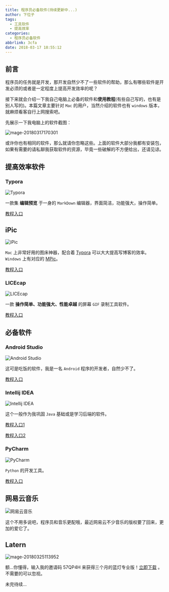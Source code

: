 ```yaml
---
title: 程序员必备软件(持续更新中...)
author: 下位子
tags:
  - 工具软件
  - 提高效率
categories:
  - 程序员必备软件
abbrlink: 3cfa
date: 2018-03-17 18:55:12
---
```


## 前言

程序员的任务就是开发，那开发自然少不了一些软件的帮助，那么有哪些软件是开发必须的或者是一定程度上提高开发效率的呢？

接下来就会介绍一下我自己电脑上必备的软件和**使用教程**(有些自己写的，也有是别人写的)。本篇文章主要针对 `Mac` 的用户，当然介绍的软件也有 `windows` 版本，就麻烦看客自行上网搜索吧。

先展示一下我电脑上的软件截图：

<!-- more -->

![mage-20180317170301](http://owj4ejy7m.bkt.clouddn.com/2018-03-17-image-201803171703014.png)

或许你也有相同的软件，那么就请你忽略这些。上面的软件大部分我都有安装包，如果有需要的请私聊我获取软件的资源，毕竟一些破解的不方便给出，还请见谅。

## 提高效率软件

### Typora

![Typora](http://owj4ejy7m.bkt.clouddn.com/2018-03-17-image-201803171714388.png)

一款集 **编辑预览** 于一身的 `MarkDown` 编辑器，界面简洁，功能强大，操作简单。

[教程入口](http://xiaweizi.cn/article/typora/)

## iPic

![iPic](http://owj4ejy7m.bkt.clouddn.com/2018-03-25-image-201803251133533.png)

`Mac` 上非常好用的图床神器，配合着 [Typora](http://xiaweizi.cn/article/typora/) 可以大大提高写博客的效率。 `Windows` 上有对应的 [MPic](https://www.jianshu.com/p/d0bd91d38011)。

[教程入口](https://www.toolinbox.net/iPic/iPic.html)

### LICEcap

![LICEcap](http://owj4ejy7m.bkt.clouddn.com/2018-03-24-image-201803242128590.png)

一款 **操作简单、功能强大、性能卓越** 的屏幕 `GIF` 录制工具软件。

[教程入口](http://xiaweizi.cn/article/licecap/)

## 必备软件

### Android Studio

![Android Studio](http://owj4ejy7m.bkt.clouddn.com/2018-03-17-image-201803171713278.png)

这可是吃饭的软件，我是一名 `Android` 程序的开发者，自然少不了。

[教程入口](https://blog.csdn.net/qq_38080117/article/details/79083996)

### Intellij IDEA

![Intellij IDEA](http://owj4ejy7m.bkt.clouddn.com/2018-03-17-image-201803171713555.png)

这个一般作为我巩固 `Java` 基础或是学习后端的软件。

[教程入口1](http://wiki.jikexueyuan.com/project/intellij-idea-tutorial/about-this-tutorial.html)

[教程入口2](https://blog.csdn.net/yanjiangdi/article/details/77864610?locationNum=4&fps=1)

### PyCharm

![PyCharm](http://owj4ejy7m.bkt.clouddn.com/2018-03-17-image-201803171714167.png)

`Python` 的开发工具。

[教程入口](https://blog.csdn.net/u013088062/article/details/50388329)

## 网易云音乐

![网易云音乐](http://owj4ejy7m.bkt.clouddn.com/2018-03-25-image-201803251128305.png)

这个不用多说吧，程序员和音乐更配哦，最近网易云不少音乐的版权要了回来，更加的爱它了。

## Latern

![mage-20180325113952](http://owj4ejy7m.bkt.clouddn.com/2018-03-25-image-201803251139527.png)

额…你懂得，输入我的邀请码 57QP4H 来获得三个月的蓝灯专业版！[立即下载](https://github.com/getlantern/forum) 。不需要的可以忽视。

未完待续...

